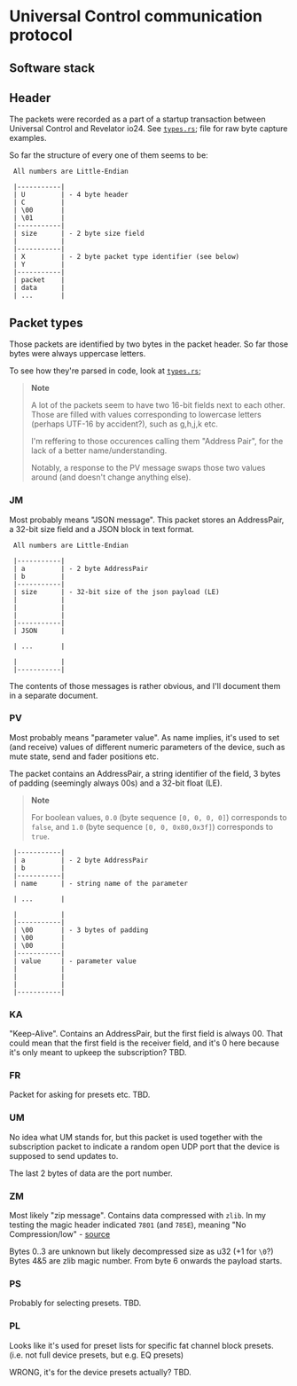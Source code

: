 # Universal Control communication protocol

## Software stack

## Header

The packets were recorded as a part of a startup transaction
between Universal Control and Revelator io24. See [`types.rs`](./header.rs);
file for raw byte capture examples.

So far the structure of every one of them seems to be:

```
 All numbers are Little-Endian

 |-----------|
 | U         | - 4 byte header
 | C         |
 | \00       |
 | \01       |
 |-----------|
 | size      | - 2 byte size field
 |           |
 |-----------|
 | X         | - 2 byte packet type identifier (see below)
 | Y         |
 |-----------|
 | packet    |
 | data      |
 | ...       |
```

## Packet types

Those packets are identified by two bytes in the packet header. So far
those bytes were always uppercase letters.

To see how they're parsed in code, look at [`types.rs`](../src/types.rs);

> **Note**
>
> A lot of the packets seem to have two 16-bit fields next to each other.
> Those are filled with values corresponding to lowercase letters
> (perhaps UTF-16 by accident?), such as g,h,j,k etc.
>
> I'm reffering to those occurences calling them "Address Pair",
> for the lack of a better name/understanding.
>
> Notably, a response to the PV message swaps those two values around
> (and doesn't change anything else).

### JM

Most probably means "JSON message". This packet stores an AddressPair,
a 32-bit size field and a JSON block in text format.

```
 All numbers are Little-Endian

 |-----------|
 | a         | - 2 byte AddressPair
 | b         |
 |-----------|
 | size      | - 32-bit size of the json payload (LE)
 |           |
 |           |
 |           |
 |-----------|
 | JSON      |

 | ...       |

 |           |
 |-----------|
```

The contents of those messages is rather obvious, and I'll document them in a separate document.

### PV

Most probably means "parameter value". As name implies, it's used to set
(and receive) values of different numeric parameters of the device, such
as mute state, send and fader positions etc.

The packet contains an AddressPair, a string identifier of the field, 3 bytes of padding
(seemingly always 00s) and a 32-bit float (LE).

> **Note**
>
> For boolean values, `0.0` (byte sequence `[0, 0, 0, 0]`) corresponds to `false`,
> and `1.0` (byte sequence `[0, 0, 0x80,0x3f]`) corresponds to `true`.

```
 |-----------|
 | a         | - 2 byte AddressPair
 | b         |
 |-----------|
 | name      | - string name of the parameter

 | ...       |

 |           |
 |-----------|
 | \00       | - 3 bytes of padding
 | \00       |
 | \00       |
 |-----------|
 | value     | - parameter value
 |           |
 |           |
 |           |
 |-----------|
```

### KA

"Keep-Alive". Contains an AddressPair, but the first field
is always 00. That could mean that the first field is the receiver field,
and it's 0 here because it's only meant to upkeep the subscription?
TBD.

### FR

Packet for asking for presets etc.
TBD.

### UM

No idea what UM stands for, but this packet is used together with the subscription packet
to indicate a random open UDP port that the device is supposed to send updates to.

The last 2 bytes of data are the port number.

### ZM

Most likely "zip message". Contains data compressed with `zlib`. In my testing
the magic header indicated `7801` (and `785E`), meaning "No Compression/low" - [source](https://stackoverflow.com/questions/9050260/what-does-a-zlib-header-look-like.)

Bytes 0..3 are unknown but likely decompressed size as u32 (+1 for `\0`?)
Bytes 4&5 are zlib magic number. From byte 6 onwards the payload starts.


### PS

Probably for selecting presets.
TBD.

### PL

Looks like it's used for preset lists for specific fat channel block presets.
(i.e. not full device presets, but e.g. EQ presets)

WRONG, it's for the device presets actually?
TBD.
